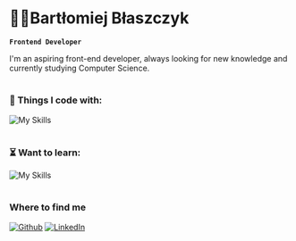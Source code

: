# 👨‍💻Bartłomiej Błaszczyk

**`Frontend Developer`**

I'm an aspiring front-end developer, always looking for new knowledge and currently studying Computer Science.

#

### 🧰 Things I code with:

![My Skills](https://skillicons.dev/icons?i=git,github,html,css,sass,javascript,typescript,react)
<br />

#

### ⏳ Want to learn:

![My Skills](https://skillicons.dev/icons?i=nextjs,graphql,nodejs,vue,docker)
<br />

#

### Where to find me
<p><a href="https://github.com/bartodziej777" target="_blank"><img alt="Github" src="https://img.shields.io/badge/GitHub-%2312100E.svg?&style=for-the-badge&logo=Github&logoColor=white" /></a> <a href="https://www.linkedin.com/in/bart%C5%82omiej-b%C5%82aszczyk-474674281/" target="_blank"><img alt="LinkedIn" src="https://img.shields.io/badge/linkedin-%230077B5.svg?&style=for-the-badge&logo=linkedin&logoColor=white" /></a>
</p>
